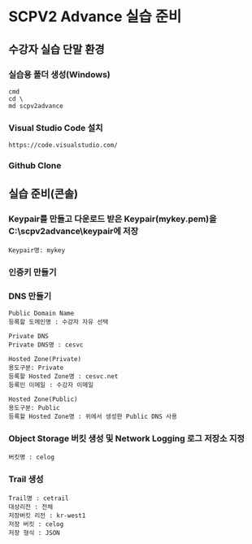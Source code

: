 # SCPV2 Advance 실습 준비

## 수강자 실습 단말 환경

### 실습용 폴더 생성(Windows)
```
cmd
cd \
md scpv2advance
```
### Visual Studio Code 설치
```
https://code.visualstudio.com/
```
### Github Clone


## 실습 준비(콘솔)

### Keypair를 만들고 다운로드 받은 Keypair(mykey.pem)을 C:\scpv2advance\keypair에 저장

```
Keypair명: mykey
```

### 인증키 만들기


### DNS 만들기

```
Public Domain Name 
등록할 도메인명 : 수강자 자유 선택 

Private DNS
Private DNS명 : cesvc

Hosted Zone(Private)
용도구분: Private
등록할 Hosted Zone명 : cesvc.net
등록인 이메일 : 수강자 이메일

Hosted Zone(Public)
용도구분: Public
등록할 Hosted Zone명 : 위에서 생성한 Public DNS 사용
```

### Object Storage 버킷 생성 및 Network Logging 로그 저장소 지정
```
버킷명 : celog
```

### Trail 생성
```
Trail명 : cetrail
대상리전 : 전체
저장버킷 리전 : kr-west1
저장 버킷 : celog
저장 형식 : JSON
```

